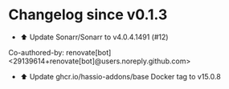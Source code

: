 # Changelog since v0.1.3
- ⬆️ Update Sonarr/Sonarr to v4.0.4.1491 (#12)

Co-authored-by: renovate[bot] <29139614+renovate[bot]@users.noreply.github.com> 
- ⬆️ Update ghcr.io/hassio-addons/base Docker tag to v15.0.8 
